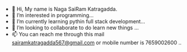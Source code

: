 - 👋 Hi, My name is Naga SaiRam Katragadda.
- 👀 I’m interested in programming...
- 🌱 I’m currently learning pythin full stack development...
- 💞️ I’m looking to collaborate to do learn new things ...
- 📫 You can reach me through this mail sairamkatragadda567@gmail.com or mobile number is 7659002600 ..

<!---
sairamkatragadda567/sairamkatragadda567 is a ✨ special ✨ repository because its `README.md` (this file) appears on your GitHub profile.
You can click the Preview link to take a look at your changes.
--->
